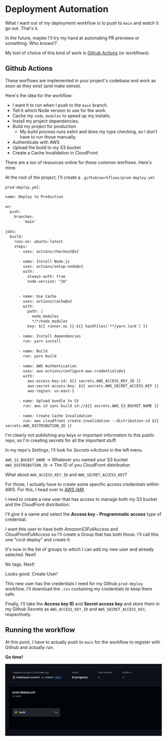 # Deployment Automation

What I want out of my deployment workflow is to push to `main` and watch it go out. That's it.

In the future, maybe I'll try my hand at automating PR previews or something. Who knows!?

My tool of choice of this kind of work is [Github Actions](https://github.com/features/actions) (or workflows).

## Github Actions

These worflows are implemented in your project's codebase and work as soon as they exist (and make sense).

Here's the idea for the workflow:

- I want it to run when I push to the `main` branch.
- Tell it which Node version to use for the work.
- Cache my `node_modules` to speed up my installs.
- Install my project dependencies.
- Build my project for production
  - My build process runs eslint and does my type checking, so I don't have to run those manually.
- Authenticate with AWS
- Upload the build to my S3 bucket
- Create a Cache Invalidation in CloudFront

There are a ton of resources online for these common worflows. Here's mine.

At the root of the project, I'll create a `.github/workflows/prod-deploy.yml`

_`prod-deploy.yml`_:

```
name: Deploy to Production

on:
  push:
    branches:
      - 'main'

jobs:
  build:
    runs-on: ubuntu-latest
    steps:
      - uses: actions/checkout@v2

      - name: Install Node.js
        uses: actions/setup-node@v1
        with:
          always-auth: true
          node-version: "16"


      - name: Use Cache
        uses: actions/cache@v2
        with:
          path: |
            node_modules
            */*/node_modules
          key: ${{ runner.os }}-${{ hashFiles('**/yarn.lock') }}

      - name: Install dependencies
        run: yarn install

      - name: Build
        run: yarn build

      - name: AWS Authentication
        uses: aws-actions/configure-aws-credentials@v1
        with:
          aws-access-key-id: ${{ secrets.AWS_ACCESS_KEY_ID }}
          aws-secret-access-key: ${{ secrets.AWS_SECRET_ACCESS_KEY }}
          aws-region: us-east-1

      - name: Upload bundle to S3
        run: aws s3 sync build s3://${{ secrets.AWS_S3_BUCKET_NAME }}

      - name: Create Cache Invalidation
        run: aws cloudfront create-invalidation --distribution-id ${{ secrets.AWS_DISTRIBUTION_ID }}

```

I'm clearly not publishing any keys or important information to this public repo, so I'm creating secrets for all the important stuff.

In my repo's _Settings_, I'll look for _Secrets->Actions_ in the left menu.

`AWS_S3_BUCKET_NAME` -> Whatever you named your S3 bucket
`AWS_DISTRIBUTION_ID` -> The ID of you CloudFront distribution

What about `AWS_ACCESS_KEY_ID` and `AWS_SECRET_ACCESS_KEY`?

For those, I actually have to create some specific access credentials within AWS. For this, I head over to [AWS IAM](https://console.aws.amazon.com/iam/).

I need to create a new user that has access to manage both my S3 bucket and the CloudFront distribution.

I'll give it a name and select the **Access key - Programmatic access** type of credential.

I want this user to have both _AmazonS3FullAccess_ and _CloudFrontFullAccess_ so I'll create a Group that has both those. I'll call this one "cicd-deploy" and create it.

It's now in the list of groups to which I can add my new user and already selected. Next!

No tags. Next!

Looks good. Create User!

This new user has the credentials I need for my Github `prod-deploy` workflow. I'll download the `.csv` containing my credentials to keep them safe.

Finally, I'll take the **Access key ID** and **Secret access key** and store them in my Github Secrets as `AWS_ACCESS_KEY_ID` and `AWS_SECRET_ACCESS_KEY`, respectively.

## Running the workflow

At this point, I have to actually push to `main` for the workflow to register with Github and actually run.

**Go time!**

![Github Action running](action-running.png)
